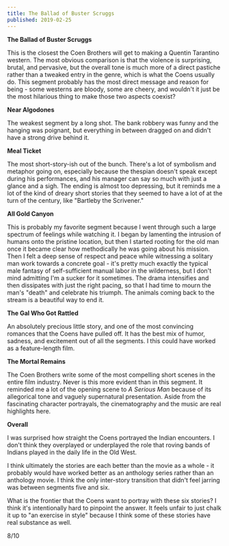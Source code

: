 ```yaml
---
title: The Ballad of Buster Scruggs
published: 2019-02-25
---
```


**The Ballad of Buster Scruggs**

This is the closest the Coen Brothers will get to making a Quentin Tarantino western. The most obvious comparison is that the violence is surprising, brutal, and pervasive, but the overall tone is much more of a direct pastiche rather than a tweaked entry in the genre, which is what the Coens usually do. This segment probably has the most direct message and reason for being - some westerns are bloody, some are cheery, and wouldn't it just be the most hilarious thing to make those two aspects coexist?

**Near Algodones**

The weakest segment by a long shot. The bank robbery was funny and the hanging was poignant, but everything in between dragged on and didn't have a strong drive behind it.

**Meal Ticket**

The most short-story-ish out of the bunch. There's a lot of symbolism and metaphor going on, especially because the thespian doesn't speak except during his performances, and his manager can say so much with just a glance and a sigh. The ending is almost too depressing, but it reminds me a lot of the kind of dreary short stories that they seemed to have a lot of at the turn of the century, like "Bartleby the Scrivener."

**All Gold Canyon**

This is probably my favorite segment because I went through such a large spectrum of feelings while watching it. I began by lamenting the intrusion of humans onto the pristine location, but then I started rooting for the old man once it became clear how methodically he was going about his mission. Then I felt a deep sense of respect and peace while witnessing a solitary man work towards a concrete goal - it's pretty much exactly the typical male fantasy of self-sufficient manual labor in the wilderness, but I don't mind admitting I'm a sucker for it sometimes. The drama intensifies and then dissipates with just the right pacing, so that I had time to mourn the man's "death" and celebrate his triumph. The animals coming back to the stream is a beautiful way to end it.

**The Gal Who Got Rattled**

An absolutely precious little story, and one of the most convincing romances that the Coens have pulled off. It has the best mix of humor, sadness, and excitement out of all the segments. I this could have worked as a feature-length film.

**The Mortal Remains**

The Coen Brothers write some of the most compelling short scenes in the entire film industry. Never is this more evident than in this segment. It reminded me a lot of the opening scene to _A Serious Man_ because of its allegorical tone and vaguely supernatural presentation. Aside from the fascinating character portrayals, the cinematography and the music are real highlights here.

**Overall**

I was surprised how straight the Coens portrayed the Indian encounters. I don't think they overplayed or underplayed the role that roving bands of Indians played in the daily life in the Old West.

I think ultimately the stories are each better than the movie as a whole - it probably would have worked better as an anthology series rather than an anthology movie. I think the only inter-story transition that didn't feel jarring was between segments five and six.

What is the frontier that the Coens want to portray with these six stories? I think it's intentionally hard to pinpoint the answer. It feels unfair to just chalk it up to "an exercise in style" because I think some of these stories have real substance as well.

8/10
